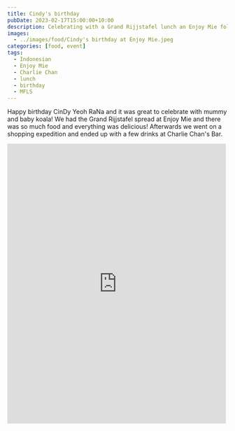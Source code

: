 ```yaml
---
title: Cindy's birthday
pubDate: 2023-02-17T15:00:00+10:00
description: Celebrating with a Grand Rijjstafel lunch an Enjoy Mie followed by drinks at Charlie Chan
images:
  - ../images/food/Cindy's birthday at Enjoy Mie.jpeg
categories: [food, event]
tags:
  - Indonesian
  - Enjoy Mie
  - Charlie Chan
  - lunch
  - birthday
  - MFLS
---
```


Happy birthday CinDy Yeoh RaNa and it was great to celebrate with mummy and baby koala! We had the Grand Rijjstafel spread at Enjoy Mie and there was so much food and everything was delicious! Afterwards we went on a shopping expedition and ended up with a few drinks at Charlie Chan's Bar.

<iframe src="https://www.facebook.com/plugins/post.php?href=https%3A%2F%2Fwww.facebook.com%2Fchris1.tham%2Fposts%2Fpfbid02N3rRVq4XPM2h3FQiUaoWUL1Wu3Lfa3cLWUREkVpUshGASxDKDxepgXeqvd2BgkHGl&show_text=true&width=500" width="500" height="640" style="border:none;overflow:hidden" scrolling="no" frameborder="0" allowfullscreen="true" allow="autoplay; clipboard-write; encrypted-media; picture-in-picture; web-share"></iframe>
